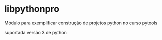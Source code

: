 # libpythonpro
Módulo para exemplificar construção de projetos python no curso pytools

suportada versão 3 de python